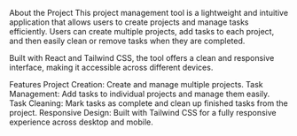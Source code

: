 About the Project
This project management tool is a lightweight and intuitive application that allows users to create projects and manage tasks efficiently. Users can create multiple projects, add tasks to each project, and then easily clean or remove tasks when they are completed.

Built with React and Tailwind CSS, the tool offers a clean and responsive interface, making it accessible across different devices.

Features
Project Creation: Create and manage multiple projects.
Task Management: Add tasks to individual projects and manage them easily.
Task Cleaning: Mark tasks as complete and clean up finished tasks from the project.
Responsive Design: Built with Tailwind CSS for a fully responsive experience across desktop and mobile.
